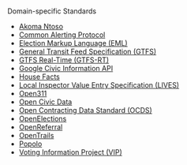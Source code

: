 #
Domain-specific Standards
* [Akoma Ntoso](../standards/domain_specific_standards/akoma_ntoso.md)
* [Common Alerting Protocol](../standards/domain_specific_standards/common_alerting_protocol.md)
* [Election Markup Language (EML)](../standards/domain_specific_standards/election_markup_language_eml.md)
* [General Transit Feed Specification (GTFS)](../standards/domain_specific_standards/general_transit_feed_specification_gtfs.md)
* [GTFS Real-Time (GTFS-RT)](../standards/domain_specific_standards/gtfs_realtime_gtfsrt.md)
* [Google Civic Information API](../standards/domain_specific_standards/google_civic_information_api.md)
* [House Facts](../standards/domain_specific_standards/house_facts.md)
* [Local Inspector Value Entry Specification (LIVES)](../standards/domain_specific_standards/local_inspector_value_entry_specification_lives.md)
* [Open311](../standards/domain_specific_standards/open311.md)
* [Open Civic Data](../standards/domain_specific_standards/open_civic_data.md)
* [Open Contracting Data Standard (OCDS)](../standards/domain_specific_standards/open_contracting_data_standard_ocds.md)
* [OpenElections](../standards/domain_specific_standards/openelections.md)
* [OpenReferral](../standards/domain_specific_standards/openreferral.md)
* [OpenTrails](../standards/domain_specific_standards/opentrails.md)
* [Popolo](../standards/domain_specific_standards/popolo.md)
* [Voting Information Project (VIP)](../standards/domain_specific_standards/voting_information_project_vip.md)